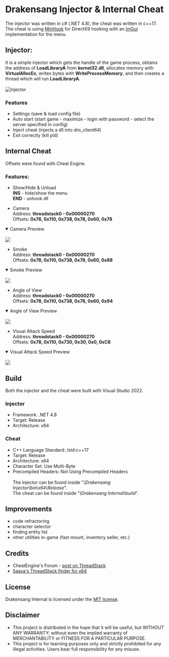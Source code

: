 # Drakensang Injector & Internal Cheat

The injector was written in c# (.NET 4.8), the cheat was written in c++17. The cheat is using [MinHook](https://github.com/TsudaKageyu/minhook) for DirectX9 hooking with an [ImGui](https://github.com/ocornut/imgui) implementation for the menu.

## Injector:
It is a simple injector which gets the handle of the game process, obtains the address of **LoadLibraryA** from **kernel32.dll**, allocates memory with **VirtualAllocEx**, writes bytes with **WriteProcessMemory**, and then creates a thread which will run **LoadLibraryA**.<br><br>
![injector](https://raw.githubusercontent.com/N3agu/Drakensang-Internal/main/images/injector.png)

### Features
- Settings (save & load config file)
- Auto start (start game - maximize - login with password - select the server specified in config)
- Inject cheat (injects a dll into *dro_client64*)
- Exit correctly (kill pid)

## Internal Cheat
Offsets were found with Cheat Engine.

### Features:
- Show/Hide & Unload<br>
**INS** - hide/show the menu<br>
**END** - unhook dll

- Camera<br>
Address: **threadstack0 - 0x00000270**<br>
Offsets: **0x78, 0x110, 0x738, 0x78, 0x60, 0x78**
<details open>
<summary>Camera Preview</summary>
<br>
<img src="https://raw.githubusercontent.com/N3agu/Drakensang-Internal/main/images/camera.png">
</details>

- Smoke<br>
Address: **threadstack0 - 0x00000270**<br>
Offsets: **0x78, 0x110, 0x738, 0x78, 0x60, 0x88**
<details open>
<summary>Smoke Preview</summary>
<br>
<img src="https://raw.githubusercontent.com/N3agu/Drakensang-Internal/main/images/smoke.png">
</details>

- Angle of View<br>
Address: **threadstack0 - 0x00000270**<br>
Offsets: **0x78, 0x110, 0x738, 0x78, 0x60, 0x94**
<details open>
<summary>Angle of View Preview</summary>
<br>
<img src="https://raw.githubusercontent.com/N3agu/Drakensang-Internal/main/images/angle.png">
</details>

- Visual Attack Speed<br>
Address: **threadstack0 - 0x00000270**<br>
Offsets: **0x78, 0x110, 0x730, 0x30, 0x0, 0xC8**
<details open>
<summary>Visual Attack Speed Preview</summary>
<br>
<img src="https://raw.githubusercontent.com/N3agu/Drakensang-Internal/main/images/attackspeed.gif">
</details>

## Build
Both the injector and the cheat were built with Visual Studio 2022.

### Injector
- Framework: .NET 4.8<br>
- Target: Release<br>
- Architecture: x64

### Cheat
- C++ Language Standard: /std:c++17<br>
- Target: Release<br>
- Architecture: x64<br>
- Character Set: Use Multi-Byte<br>
- Precompiled Headers: Not Using Precompiled Headers<br><br>
The injector can be found inside "*\Drakensang Injector\bin\x64\Release*".<br>
The cheat can be found inside "*\Drakensang Internal\build*".

## Improvements
- code refractoring
- character selector
- finding entity list
- other utilities in-game (fast mount, inventory seller, etc.)

## Credits
- CheatEngine's Forum - [post on ThreadStack](https://forum.cheatengine.org/viewtopic.php?p=5487976#5487976)
- [5aava's ThreadStack finder for x64](https://github.com/5aava/cheatengine-threadstack-finder-x64)

## License
Drakensang Internal is licensed under the [MIT license](https://github.com/N3agu/Drakensang-Internal/blob/main/LICENSE).

## Disclaimer
- This project is distributed in the hope that it will be useful, but WITHOUT ANY WARRANTY; without even the implied warranty of MERCHANTABILITY or FITNESS FOR A PARTICULAR PURPOSE.
- This project is for learning purposes only and strictly prohibited for any illegal activities. Users bear full responsibility for any misuse.
